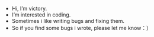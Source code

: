 - Hi, I’m victory.
- I’m interested in coding.
- Sometimes i like writing bugs and fixing them.
- So if you find some bugs i wrote, please let me know：）
